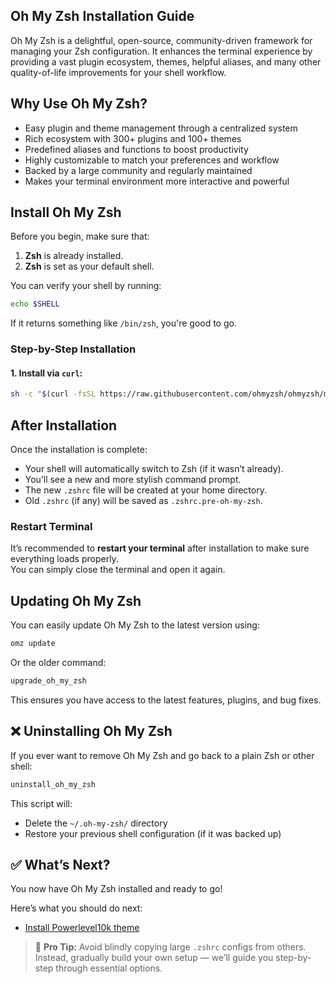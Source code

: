 ## Oh My Zsh Installation Guide

Oh My Zsh is a delightful, open-source, community-driven framework for managing your Zsh configuration. It enhances the terminal experience by providing a vast plugin ecosystem, themes, helpful aliases, and many other quality-of-life improvements for your shell workflow.

## Why Use Oh My Zsh?

- Easy plugin and theme management through a centralized system  
- Rich ecosystem with 300+ plugins and 100+ themes  
- Predefined aliases and functions to boost productivity  
- Highly customizable to match your preferences and workflow  
- Backed by a large community and regularly maintained  
- Makes your terminal environment more interactive and powerful  

## Install Oh My Zsh

Before you begin, make sure that:

1. **Zsh** is already installed.  
2. **Zsh** is set as your default shell.  

You can verify your shell by running:

```bash
echo $SHELL
```

If it returns something like `/bin/zsh`, you're good to go.

### Step-by-Step Installation

#### 1. Install via `curl`:

```bash
sh -c "$(curl -fsSL https://raw.githubusercontent.com/ohmyzsh/ohmyzsh/master/tools/install.sh)"
```

## After Installation

Once the installation is complete:

- Your shell will automatically switch to Zsh (if it wasn’t already).  
- You’ll see a new and more stylish command prompt.  
- The new `.zshrc` file will be created at your home directory.  
- Old `.zshrc` (if any) will be saved as `.zshrc.pre-oh-my-zsh`.  

### Restart Terminal

It’s recommended to **restart your terminal** after installation to make sure everything loads properly.  
You can simply close the terminal and open it again.

## Updating Oh My Zsh

You can easily update Oh My Zsh to the latest version using:

```bash
omz update
```

Or the older command:

```bash
upgrade_oh_my_zsh
```

This ensures you have access to the latest features, plugins, and bug fixes.

## ❌ Uninstalling Oh My Zsh

If you ever want to remove Oh My Zsh and go back to a plain Zsh or other shell:

```bash
uninstall_oh_my_zsh
```

This script will:

- Delete the `~/.oh-my-zsh/` directory  
- Restore your previous shell configuration (if it was backed up)  

## ✅ What’s Next?

You now have Oh My Zsh installed and ready to go!

Here’s what you should do next:

- [Install Powerlevel10k theme](../p10k/p10k_setup.md)  

> 🧠 **Pro Tip:** Avoid blindly copying large `.zshrc` configs from others. Instead, gradually build your own setup — we’ll guide you step-by-step through essential options.

